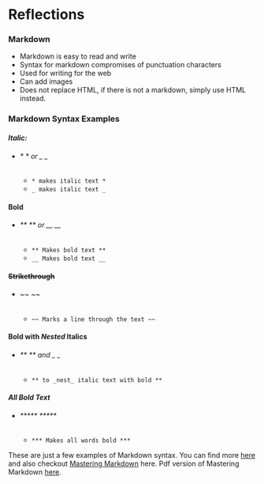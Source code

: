 # Reflections

### Markdown
- Markdown is easy to read and write
- Syntax for markdown compromises of punctuation characters
- Used for writing for the web
- Can add images
- Does not replace HTML, if there is not a markdown, simply use HTML instead.

### Markdown Syntax Examples

#### ***Italic:*** 
- ###### * *  or  _ _       
    -  ```* makes italic text * ```
    -  ``` _ makes italic text _ ```

#### **Bold**
- ###### ** **  or  __ __
    - ``` ** Makes bold text ** ```
    - ``` __ Makes bold text __ ```

#### ~~Strikethrough~~
- ###### ~~  ~~
    - ``` ~~ Marks a line through the text ~~ ```
   
#### **Bold with _Nested_ Italics**
- ###### **  **  and  _  _
    - ``` ** to _nest_ italic text with bold ** ```

#### ***All Bold Text***
- ###### *****  *****
    - ``` *** Makes all words bold *** ```

These are just a few examples of Markdown syntax. You can find more [here](https://docs.github.com/en/github/writing-on-github/getting-started-with-writing-and-formatting-on-github/basic-writing-and-formatting-syntax#links) and also checkout [Mastering Markdown](https://guides.github.com/features/mastering-markdown/) here. Pdf version of Mastering Markdown [here](https://guides.github.com/pdfs/markdown-cheatsheet-online.pdf). 

